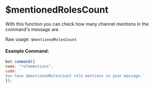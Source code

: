 # $mentionedRolesCount

With this function you can check how many channel mentions in the command's message are.

Raw usage: `$mentionedRolesCount`

#### Example Command:

```js
bot.command({
name: "rolementions",
code: `
You have $mentionedRolesCount role mentions in your message.`
});
```

